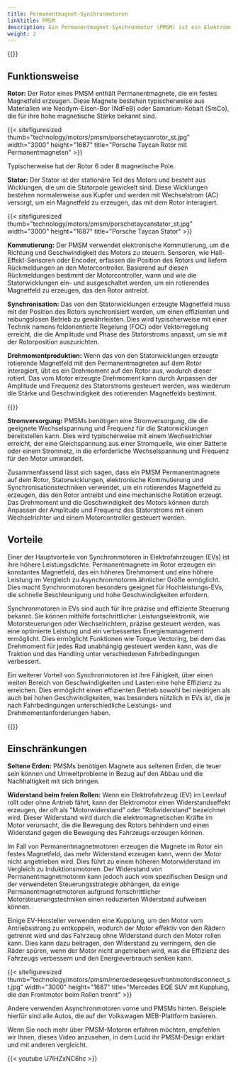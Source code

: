 ```yaml
---
title: Permanentmagnet-Synchronmotoren
linktitle: PMSM
description: Ein Permanentmagnet-Synchronmotor (PMSM) ist ein Elektromotor, der Permanentmagnete auf dem Rotor verwendet, um ein Magnetfeld zu erzeugen, das mit der Statorwicklung interagiert, um eine mechanische Rotation zu erzeugen. PMSMs werden häufig in verschiedenen Anwendungen eingesetzt, darunter Elektrofahrzeuge, Industriemaschinen und Haushaltsgeräte.
weight: 2
---
```

<!-- markdownlint-disable MD033 -->

{{<evkxdisplayaddarticle />}}

## Funktionsweise

**Rotor:** Der Rotor eines PMSM enthält Permanentmagnete, die ein festes Magnetfeld erzeugen. Diese Magnete bestehen typischerweise aus Materialien wie Neodym-Eisen-Bor (NdFeB) oder Samarium-Kobalt (SmCo), die für ihre hohe magnetische Stärke bekannt sind.

{{< sitefiguresized thumb="technology/motors/pmsm/porschetaycanrotor_st.jpg" width="3000" height="1687" title="Porsche Taycan Rotor mit Permanentmagneten" >}}

Typischerweise hat der Rotor 6 oder 8 magnetische Pole.

**Stator:** Der Stator ist der stationäre Teil des Motors und besteht aus Wicklungen, die um die Statorpole gewickelt sind. Diese Wicklungen bestehen normalerweise aus Kupfer und werden mit Wechselstrom (AC) versorgt, um ein Magnetfeld zu erzeugen, das mit dem Rotor interagiert.

{{< sitefiguresized thumb="technology/motors/pmsm/porschetaycanstator_st.jpg" width="3000" height="1687" title="Porsche Taycan Stator" >}}

**Kommutierung:** Der PMSM verwendet elektronische Kommutierung, um die Richtung und Geschwindigkeit des Motors zu steuern. Sensoren, wie Hall-Effekt-Sensoren oder Encoder, erfassen die Position des Rotors und liefern Rückmeldungen an den Motorcontroller. Basierend auf diesen Rückmeldungen bestimmt der Motorcontroller, wann und wie die Statorwicklungen ein- und ausgeschaltet werden, um ein rotierendes Magnetfeld zu erzeugen, das den Rotor antreibt.

**Synchronisation:** Das von den Statorwicklungen erzeugte Magnetfeld muss mit der Position des Rotors synchronisiert werden, um einen effizienten und reibungslosen Betrieb zu gewährleisten. Dies wird typischerweise mit einer Technik namens feldorientierte Regelung (FOC) oder Vektorregelung erreicht, die die Amplitude und Phase des Statorstroms anpasst, um sie mit der Rotorposition auszurichten.

**Drehmomentproduktion:** Wenn das von den Statorwicklungen erzeugte rotierende Magnetfeld mit den Permanentmagneten auf dem Rotor interagiert, übt es ein Drehmoment auf den Rotor aus, wodurch dieser rotiert. Das vom Motor erzeugte Drehmoment kann durch Anpassen der Amplitude und Frequenz des Statorstroms gesteuert werden, was wiederum die Stärke und Geschwindigkeit des rotierenden Magnetfelds bestimmt.

{{<evkxdisplayaddarticle />}}

**Stromversorgung:** PMSMs benötigen eine Stromversorgung, die die geeignete Wechselspannung und Frequenz für die Statorwicklungen bereitstellen kann. Dies wird typischerweise mit einem Wechselrichter erreicht, der eine Gleichspannung aus einer Stromquelle, wie einer Batterie oder einem Stromnetz, in die erforderliche Wechselspannung und Frequenz für den Motor umwandelt.

Zusammenfassend lässt sich sagen, dass ein PMSM Permanentmagnete auf dem Rotor, Statorwicklungen, elektronische Kommutierung und Synchronisationstechniken verwendet, um ein rotierendes Magnetfeld zu erzeugen, das den Rotor antreibt und eine mechanische Rotation erzeugt. Das Drehmoment und die Geschwindigkeit des Motors können durch Anpassen der Amplitude und Frequenz des Statorstroms mit einem Wechselrichter und einem Motorcontroller gesteuert werden.
## Vorteile

Einer der Hauptvorteile von Synchronmotoren in Elektrofahrzeugen (EVs) ist ihre höhere Leistungsdichte. Permanentmagnete im Rotor erzeugen ein konstantes Magnetfeld, das ein höheres Drehmoment und eine höhere Leistung im Vergleich zu Asynchronmotoren ähnlicher Größe ermöglicht. Dies macht Synchronmotoren besonders geeignet für Hochleistungs-EVs, die schnelle Beschleunigung und hohe Geschwindigkeiten erfordern.

Synchronmotoren in EVs sind auch für ihre präzise und effiziente Steuerung bekannt. Sie können mithilfe fortschrittlicher Leistungselektronik, wie Motorsteuerungen oder Wechselrichtern, präzise gesteuert werden, was eine optimierte Leistung und ein verbessertes Energiemanagement ermöglicht. Dies ermöglicht Funktionen wie Torque Vectoring, bei dem das Drehmoment für jedes Rad unabhängig gesteuert werden kann, was die Traktion und das Handling unter verschiedenen Fahrbedingungen verbessert.

Ein weiterer Vorteil von Synchronmotoren ist ihre Fähigkeit, über einen weiten Bereich von Geschwindigkeiten und Lasten eine hohe Effizienz zu erreichen. Dies ermöglicht einen effizienten Betrieb sowohl bei niedrigen als auch bei hohen Geschwindigkeiten, was besonders nützlich in EVs ist, die je nach Fahrbedingungen unterschiedliche Leistungs- und Drehmomentanforderungen haben.

{{<evkxdisplayaddarticle />}}

## Einschränkungen

**Seltene Erden:** PMSMs benötigen Magnete aus seltenen Erden, die teuer sein können und Umweltprobleme in Bezug auf den Abbau und die Nachhaltigkeit mit sich bringen.

**Widerstand beim freien Rollen:** Wenn ein Elektrofahrzeug (EV) im Leerlauf rollt oder ohne Antrieb fährt, kann der Elektromotor einen Widerstandseffekt erzeugen, der oft als "Motorwiderstand" oder "Rollwiderstand" bezeichnet wird. Dieser Widerstand wird durch die elektromagnetischen Kräfte im Motor verursacht, die die Bewegung des Rotors behindern und einen Widerstand gegen die Bewegung des Fahrzeugs erzeugen können.

Im Fall von Permanentmagnetmotoren erzeugen die Magnete im Rotor ein festes Magnetfeld, das mehr Widerstand erzeugen kann, wenn der Motor nicht angetrieben wird. Dies führt zu einem höheren Motorwiderstand im Vergleich zu Induktionsmotoren. Der Widerstand von Permanentmagnetmotoren kann jedoch auch vom spezifischen Design und der verwendeten Steuerungsstrategie abhängen, da einige Permanentmagnetmotoren aufgrund fortschrittlicher Motorsteuerungstechniken einen reduzierten Widerstand aufweisen können.

Einige EV-Hersteller verwenden eine Kupplung, um den Motor vom Antriebsstrang zu entkoppeln, wodurch der Motor effektiv von den Rädern getrennt wird und das Fahrzeug ohne Widerstand durch den Motor rollen kann. Dies kann dazu beitragen, den Widerstand zu verringern, den die Räder spüren, wenn der Motor nicht angetrieben wird, was die Effizienz des Fahrzeugs verbessern und den Energieverbrauch senken kann.

{{< sitefiguresized thumb="technology/motors/pmsm/mercedeseqesuvfrontmotordisconnect_st.jpg" width="3000" height="1687" title="Mercedes EQE SUV mit Kupplung, die den Frontmotor beim Rollen trennt" >}}

Andere verwenden Asynchronmotoren vorne und PMSMs hinten. Beispiele hierfür sind alle Autos, die auf der Volkswagen MEB-Plattform basieren.

Wenn Sie noch mehr über PMSM-Motoren erfahren möchten, empfehlen wir Ihnen, dieses Video anzusehen, in dem Lucid ihr PMSM-Design erklärt und mit anderen vergleicht.

{{< youtube U7IHZxNC6hc >}}
